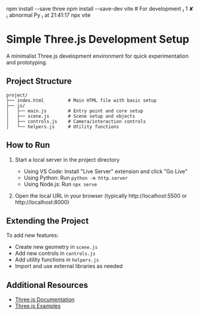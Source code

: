 npm install --save three
npm install --save-dev vite # For development                                                                           1 ✘  abnormal Py  at 21:41:17 
npx vite

# Simple Three.js Development Setup

A minimalist Three.js development environment for quick experimentation and prototyping.

## Project Structure

```
project/
├── index.html         # Main HTML file with basic setup
├── js/
│   ├── main.js        # Entry point and core setup
│   ├── scene.js       # Scene setup and objects
│   ├── controls.js    # Camera/interaction controls
│   └── helpers.js     # Utility functions
```

## How to Run

1. Start a local server in the project directory
   - Using VS Code: Install "Live Server" extension and click "Go Live"
   - Using Python: Run `python -m http.server` 
   - Using Node.js: Run `npx serve`

2. Open the local URL in your browser (typically http://localhost:5500 or http://localhost:8000)

## Extending the Project

To add new features:
- Create new geometry in `scene.js`
- Add new controls in `controls.js`
- Add utility functions in `helpers.js`
- Import and use external libraries as needed

## Additional Resources

- [Three.js Documentation](https://threejs.org/docs/)
- [Three.js Examples](https://threejs.org/examples/)